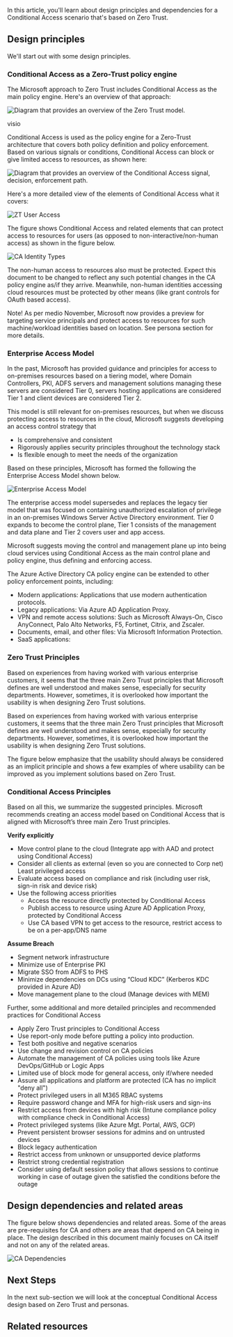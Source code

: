 In this article, you'll learn about design principles and dependencies for a Conditional Access scenario that's based on Zero Trust.

## Design principles

We'll start out with some design principles.

### Conditional Access as a Zero-Trust policy engine

The Microsoft approach to Zero Trust includes Conditional Access as the main policy engine. Here's an overview of that approach:

 ![Diagram that provides an overview of the Zero Trust model.](./images/zero-trust-model.png)

visio 

 Conditional Access is used as the policy engine for a Zero-Trust architecture that covers both policy definition and policy enforcement. Based on various signals or conditions, Conditional Access can block or give limited access to resources, as shown here:

 ![Diagram that provides an overview of the Conditional Access signal, decision, enforcement path.](./images/conditional-access-signals.png)

 Here's a more detailed view of the elements of Conditional Access what it covers:

 ![ZT User Access](./images/user-access.png)

 The figure shows Conditional Access and related elements that can protect access to resources for users (as opposed to non-interactive/non-human access) as shown in the figure below.

 ![CA Identity Types](./images/conditional-access-identity.svg)

The non-human access to resources also must be protected. Expect this document to be changed to reflect any such potential changes in the CA policy engine as/if they arrive. Meanwhile, non-human identities accessing cloud resources must be protected by other means (like grant controls for OAuth based access).

Note! As per medio November, Microsoft now provides a preview for targeting service principals and protect access to resources for such machine/workload identities based on location. See persona section for more details.

### Enterprise Access Model

In the past, Microsoft has provided guidance and principles for access to on-premises resources based on a tiering model, where Domain Controllers, PKI, ADFS servers and management solutions managing these servers are considered Tier 0, servers hosting applications are considered Tier 1 and client devices are considered Tier 2.

This model is still relevant for on-premises resources, but when we discuss protecting access to resources in the cloud, Microsoft suggests developing an access control strategy that

- Is comprehensive and consistent
- Rigorously applies security principles throughout the technology stack
- Is flexible enough to meet the needs of the organization

Based on these principles, Microsoft has formed the following the Enterprise Access Model shown below.

![Enterprise Access Model](./images/enterprise-access-model.png)

The enterprise access model supersedes and replaces the legacy tier model that was focused on containing unauthorized escalation of privilege in an on-premises Windows Server Active Directory environment. Tier 0 expands to become the control plane, Tier 1 consists of the management and data plane and Tier 2 covers user and app access.

Microsoft suggests moving the control and management plane up into being cloud services using Conditional Access as the main control plane and policy engine, thus defining and enforcing access.

The Azure Active Directory CA policy engine can be extended to other policy enforcement points, including:

- Modern applications: Applications that use modern authentication protocols.
- Legacy applications: Via Azure AD Application Proxy.
- VPN and remote access solutions: Such as Microsoft Always-On, Cisco AnyConnect, Palo Alto Networks, F5, Fortinet, Citrix, and Zscaler.
- Documents, email, and other files: Via Microsoft Information Protection.
- SaaS applications:

### Zero Trust Principles

Based on experiences from having worked with various enterprise customers, it seems that the three main Zero Trust principles that Microsoft defines are well understood and makes sense, especially for security departments. However, sometimes, it is overlooked how important the usability is when designing Zero Trust solutions.

Based on experiences from having worked with various enterprise customers, it seems that the three main Zero Trust principles that Microsoft defines are well understood and makes sense, especially for security departments. However, sometimes, it is overlooked how important the usability is when designing Zero Trust solutions.

The figure below emphasize that the usability should always be considered as an implicit principle and shows a few examples of where usability can be improved as you implement solutions based on Zero Trust.

### Conditional Access Principles

Based on all this, we summarize the suggested principles. Microsoft recommends creating an access model based on Conditional Access that is aligned with Microsoft’s three main Zero Trust principles.

**Verify explicitly**

- Move control plane to the cloud (Integrate app with AAD and protect using Conditional Access)
- Consider all clients as external (even so you are connected to Corp net)
Least privileged access
- Evaluate access based on compliance and risk (including user risk, sign-in risk and device risk)
- Use the following access priorities
  - Access the resource directly protected by Conditional Access
  - Publish access to resource using Azure AD Application Proxy, protected by Conditional Access
  - Use CA based VPN to get access to the resource, restrict access to be on a per-app/DNS name
  
**Assume Breach**

- Segment network infrastructure
- Minimize use of Enterprise PKI
- Migrate SSO from ADFS to PHS
- Minimize dependencies on DCs using “Cloud KDC” (Kerberos KDC provided in Azure AD)
- Move management plane to the cloud (Manage devices with MEM)

Further, some additional and more detailed principles and recommended practices for Conditional Access

- Apply Zero Trust principles to Conditional Access
- Use report-only mode before putting a policy into production.
- Test both positive and negative scenarios
- Use change and revision control on CA policies
- Automate the management of CA policies using tools like Azure DevOps/GitHub or Logic Apps
- Limited use of block mode for general access, only if/where needed
- Assure all applications and platform are protected (CA has no implicit "deny all")
- Protect privileged users in all M365 RBAC systems
- Require password change and MFA for high-risk users and sign-ins
- Restrict access from devices with high risk (Intune compliance policy with compliance check in Conditional Access)
- Protect privileged systems (like Azure Mgt. Portal, AWS, GCP)
- Prevent persistent browser sessions for admins and on untrusted devices
- Block legacy authentication
- Restrict access from unknown or unsupported device platforms
- Restrict strong credential registration
- Consider using default session policy that allows sessions to continue working in case of outage given the satisfied the conditions before the outage

## Design dependencies and related areas

The figure below shows dependencies and related areas. Some of the areas are pre-requisites for CA and others are areas that depend on CA being in place. The design described in this document mainly focuses on CA itself and not on any of the related areas.

![CA Dependencies](./images/conditional-access-dependencies.svg)

## Next Steps

In the next sub-section we will look at the conceptual Conditional Access design based on Zero Trust and personas.

## Related resources